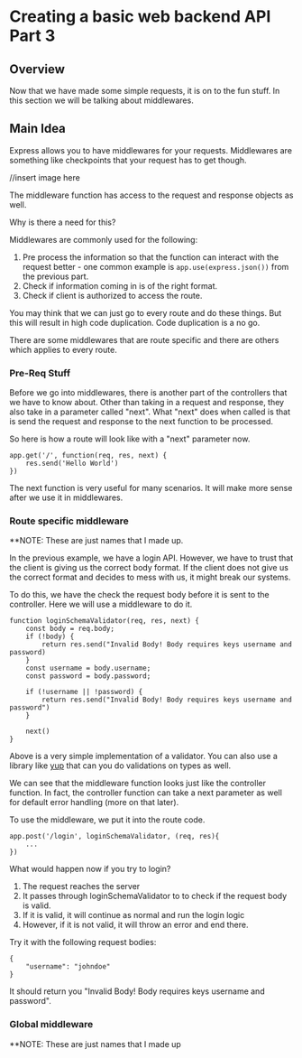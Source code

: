 # Creating a basic web backend API Part 3

## Overview

Now that we have made some simple requests, it is on to the fun stuff. In this section we will be talking about middlewares.

## Main Idea

Express allows you to have middlewares for your requests. Middlewares are something like checkpoints that your request has to get though.

//insert image here

The middleware function has access to the request and response objects as well.

Why is there a need for this?

Middlewares are commonly used for the following:

1. Pre process the information so that the function can interact with the request better - one common example is `app.use(express.json())` from the previous part.
2. Check if information coming in is of the right format.
3. Check if client is authorized to access the route.

You may think that we can just go to every route and do these things. But this will result in high code duplication. Code duplication is a no go.

There are some middlewares that are route specific and there are others which applies to every route.

### Pre-Req Stuff

Before we go into middlewares, there is another part of the controllers that we have to know about. Other than taking in a request and response, they also take in a parameter called "next". What "next" does when called is that is send the request and response to the next function to be processed.

So here is how a route will look like with a "next" parameter now.

```
app.get('/', function(req, res, next) {
    res.send('Hello World')
})
```

The next function is very useful for many scenarios. It will make more sense after we use it in middlewares.

### Route specific middleware

\*\*NOTE: These are just names that I made up.

In the previous example, we have a login API. However, we have to trust that the client is giving us the correct body format. If the client does not give us the correct format and decides to mess with us, it might break our systems.

To do this, we have the check the request body before it is sent to the controller. Here we will use a middleware to do it.

```
function loginSchemaValidator(req, res, next) {
    const body = req.body;
    if (!body) {
        return res.send("Invalid Body! Body requires keys username and password)
    }
    const username = body.username;
    const password = body.password;

    if (!username || !password) {
        return res.send("Invalid Body! Body requires keys username and password")
    }

    next()
}
```

Above is a very simple implementation of a validator. You can also use a library like [yup](https://www.npmjs.com/package/yup) that can you do validations on types as well.

We can see that the middleware function looks just like the controller function. In fact, the controller function can take a next parameter as well for default error handling (more on that later).

To use the middleware, we put it into the route code.

```
app.post('/login', loginSchemaValidator, (req, res){
    ...
})
```

What would happen now if you try to login?

1. The request reaches the server
2. It passes through loginSchemaValidator to to check if the request body is valid.
3. If it is valid, it will continue as normal and run the login logic
4. However, if it is not valid, it will throw an error and end there.

Try it with the following request bodies:

```
{
    "username": "johndoe"
}
```

It should return you "Invalid Body! Body requires keys username and password".

### Global middleware

\*\*NOTE: These are just names that I made up
